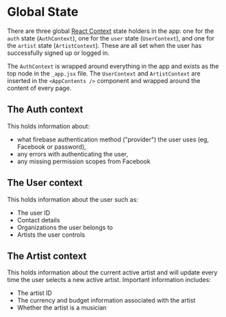 # Global State

There are three global [React Context](https://reactjs.org/docs/context.html) state holders in the app: one for the `auth` state (`AuthContext`), one for the `user` state (`UserContext`), and one for the `artist` state (`ArtistContext`). These are all set when the user has successfully signed up or logged in.

The `AuthContext` is wrapped around everything in the app and exists as the top node in the `_app.jsx` file. The `UserContext` and `ArtistContext` are inserted in the `<AppContents />` component and wrapped around the content of every page.

## The Auth context

This holds information about:

- what firebase authentication method ("provider") the user uses (eg, Facebook or password),
- any errors with authenticating the user,
- any missing permission scopes from Facebook

## The User context

This holds information about the user such as:

- The user ID
- Contact details
- Organizations the user belongs to
- Artists the user controls

## The Artist context

This holds information about the current active artist and will update every time the user selects a new active artist. Important information includes:

- The artist ID
- The currency and budget information associated with the artist
- Whether the artist is a musician